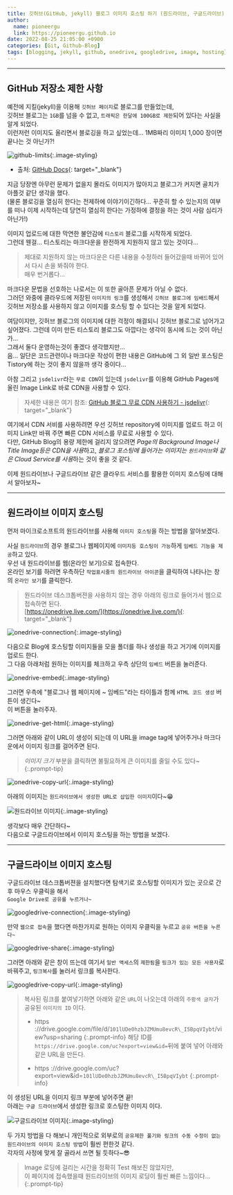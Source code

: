 ```yaml
---
title: 깃허브(GitHub, jekyll) 블로그 이미지 호스팅 하기 (원드라이브, 구글드라이브)
author:
  name: pioneergu
  link: https://pioneergu.github.io
date: 2022-08-25 21:05:00 +0900
categories: [Git, Github-Blog]
tags: [blogging, jekyll, github, onedrive, googledrive, image, hosting]    # TAG names should always be lowercase
---
```


---
## **GitHub 저장소 제한 사항**

예전에 지킬(jekyll)을 이용해 `깃허브 페이지`로 블로그를 만들었는데,  
깃허브 블로그는 `1GB`를 넘을 수 없고, `트래픽은 한달에 100GB로 제한`되어 있다는 사실을 알게 되었다.  
이런저런 이미지도 올리면서 블로깅을 하고 싶었는데... 1MB짜리 이미지 1,000 장이면 끝나는 것 아닌가?!

![github-limits][github-limits]{:.image-styling}  

-   출처: [GitHub Docs](https://docs.github.com/en/pages/getting-started-with-github-pages/about-github-pages){: target="_blank"}

지금 당장엔 아무런 문제가 없을지 몰라도 이미지가 많아지고 블로그가 커지면 골치가 아플것 같단 생각을 했다.  
(물론 블로깅을 열심히 한다는 전제하에 이야기이긴하다... 꾸준히 할 수 있는지의 여부를 떠나 이제 시작하는데 당연히 열심히 한다는 가정하에 결정을 하는 것이 사람 심리가 아닌가!)

이미지 업로드에 대한 막연한 불안감에 `티스토리` 블로그를 시작하게 되었다.  
그런데 웬걸... 티스토리는 마크다운을 완전하게 지원하지 않고 있는 것이다...  
> 제대로 지원하지 않는 마크다운은 다른 내용을 수정하러 들어갔을때 바뀌어 있어서 다시 손을 봐줘야 한다.  
> 매우 번거롭다...

마크다운 문법을 선호하는 나로서는 이 또한 골아픈 문제가 아닐 수 없다.  
그러던 와중에 클라우드에 저장된 `이미지의 링크`를 생성해서 `깃허브 블로그에 임배드`해서  
깃허브 저장소를 사용하지 않고 이미지를 호스팅 할 수 있다는 것을 알게 되었다.

여담이지만, 깃허브 블로그의 이미지에 대한 걱정이 해결되니 깃허브 블로그로 넘어가고 싶어졌다. 그런데 이미 만든 티스토리 블로그도 아깝다는 생각이 동시에 드는 것이 아닌가...  
그래서 둘다 운영하는것이 좋겠다 생각했지만...  
음... 일단은 코드관련이나 마크다운 작성이 편한 내용은 GitHub에 그 외 일반 포스팅은 Tistory에 하는 것이 좋지 않을까 생각 중이다...  

아참 그리고 `jsdelivr`라는 `무료 CDN`이 있는데 `jsdelivr`를 이용해 GitHub Pages에 올린 Image Link로 바로 CDN을 사용할 수 있다.  
> 자세한 내용은 여기 참조: [GitHub 블로그 무료 CDN 사용하기 - jsdelivr](https://pioneergu.github.io/posts/github-blog-jsdelivr-cdn/){: target="_blank"}

여기에서 CDN 서비를 사용하려면 우선 깃허브 repository에 이미지를 업로드 하고 이미지 Link만 바꿔 주면 빠른 CDN 서비스를 무료로 사용할 수 있다.  
다만, GitHub Blog의 용량 제한에 걸리지 않으려면 *Page의 Background Image나 Title Image등은 CDN을 사용*하고, *블로그 포스팅에 들어가는 이미지는 `원드라이브`와 같은 Cloud Service를 사용*하는 것이 좋을 것 같다.  

이제 원드라이브나 구글드라이브 같은 클라우드 서비스를 활용한 이미지 호스팅에 대해서 알아보자~  

---

## **원드라이브 이미지 호스팅**

먼저 마이크로소프트의 원드라이브를 사용해 `이미지 호스팅`을 하는 방법을 알아보겠다.

사실 `원드라이브`의 경우 블로그나 웹페이지에 `이미지등 호스팅이 가능`하게 `임베드 기능을 제공`하고 있다.  
우선 내 원드라이브를 웹(온라인 보기)으로 접속한다.  
온라인 보기를 하려면 우측하단 `작업표시줄의 원드라이브 아이콘`을 클릭하여 나타나는 창의 `온라인 보기`를 클릭한다.

> 원드라이브 데스크톱버젼을 사용하지 않는 경우 아래의 링크로 들어가서 웹으로 접속하면 된다.  
> [https://onedrive.live.com/](https://onedrive.live.com/){: target="_blank"}

![onedrive-connection][onedrive-connection]{:.image-styling}  

다음으로 Blog에 호스팅할 이미지들을 모을 폴더를 하나 생성을 하고 거기에 이미지를 업로드 한다.  
그 다음 아래처럼 원하는 이미지를 체크하고 우측 상단의 `임베드` 버튼을 눌러준다.

![onedrive-embed][onedrive-embed]{:.image-styling}  

그러면 우측에 "블로그나 웹 페이지에 ~ 임베드"라는 타이틀과 함께 `HTML 코드 생성` 버튼이 생긴다~  
이 버튼을 눌러주자.

![onedrive-get-html][onedrive-get-html]{:.image-styling}  

그러면 아래와 같이 URL이 생성이 되는데 이 URL을 image tag에 넣어주거나 마크다운에서 이미지 링크를 걸어주면 된다.
> *이미지 크기* 부분을 클릭하면 불필요하게 큰 이미지를 줄일 수도 있다~
{:.prompt-tip}

![onedrive-copy-url][onedrive-copy-url]{:.image-styling}  

아래의 이미지는 `원드라이브에서 생성한 URL로 삽입한 이미지`이다~😁

![원드라이브 이미지][onedrive-image]{:.image-styling}  

생각보다 매우 간단하다~  
다음으로 구글드라이브에서 이미지 호스팅을 하는 방법을 보겠다.

---

## **구글드라이브 이미지 호스팅**

구글드라이브 데스크톱버젼을 설치했다면 탐색기로 호스팅할 이미지가 있는 곳으로 간 후 마우스 우클릭을 해서  
`Google Drive로 공유를 누르거나~`

![googledrive-connection][googledrive-connection]{:.image-styling}  

만약 `웹으로 접속`을 했다면 마찬가지로 원하는 이미지 우클릭을 누르고 `공유 버튼을 누른다~`

![googledrive-share][googledrive-share]{:.image-styling}  

그러면 아래와 같은 창이 뜨는데 여기서 `일반 액세스`의 `제한됨`을 `링크가 있는 모든 사용자`로 바꿔주고, `링크복사`를 눌러서 링크를 복사한다.

![googledrive-copy-url][googledrive-copy-url]{:.image-styling}  

> 복사된 링크를 붙여넣기하면 아래와 같은 `URL`이 나오는데 아래의 `주황색 글자`가 공유된 `이미지의 ID` 이다.
> 
> -   https ://drive.google.com/file/d/`101lUDe0hzbJZMUmu8evcR\_I5BpqVIybt`/view?usp=sharing
{:.prompt-info}
> 해당 ID를 `https://drive.google.com/uc?export=view&id=`뒤에 붙여 넣어 아래와 같은 URL을 만든다.
> 
> -   https ://drive.google.com/uc?export=view&id=`101lUDe0hzbJZMUmu8evcR\_I5BpqVIybt`
{:.prompt-info}

이 생성된 URL을 이미지 링크 부분에 넣어주면 끝!  
아래는 `구글 드라이브`에서 생성한 링크로 호스팅한 이미지 이다.

![구글드라이브 이미지][googledrive-image]{:.image-styling}  

두 가지 방법을 다 해보니 개인적으로 외부로의 `공유제한 풀기와 링크의 수동 수정이 없는 원드라이브의 이미지 호스팅 방법`이 훨씬 편한것 같다.  
각자의 사정에 맞게 잘 골라서 쓰면 될 듯하다~😎
> Image 로딩에 걸리는 시간을 정확히 Test 해보진 않았지만,  
> 이 페이지에 접속했을때 원드라이브의 이미지 로딩이 훨씬 빠른 느낌이다...  
{:.prompt-tip}

[github-limits]: https://dsm01pap007files.storage.live.com/y4m_osuCzGUAcJBiJyDdkLpifF5OgByMHyzB8IFNQS4aCHEdeTFb7Jqp-tQPuV-crlFm8Cr4W3gn2EFB3S68rEvyunqqb3cc1BvJ8I6S0bQ_7lfkKARflDnlw1s-AXti0ZwDNDFCJKzum32dUcYE8S3gtx4WY4TOGOUi2mjOPZ5I-RPOXUB7ZtCbRpsPh6xLRPz?width=660&height=352&cropmode=none
[onedrive-connection]: https://dsm01pap007files.storage.live.com/y4mMBWfzeGPqtfe46DTlLEihjKyer-oJZc-nuUuqnY0GgupWeCleOQ76GptjFurNPa7dRDppn-Z9PkWy2vRWeR72q7Q0ILaYR_U1sb9aEV9_mbsfSzivh1RQYyUEqspIqaop3QgsZfglNueTX2bqAjTJMdJIaTOdG-xlY0MHw5NVZSX7Sz5z9weDD3rPfSdB6LA?width=340&height=126&cropmode=none
[onedrive-embed]: https://dsm01pap007files.storage.live.com/y4m2l5xqk_RtBMoQmgCAyju17PqT4Eoa7n_YulbHntQwb3YWbEOQ0WL6fLMmeXI94gZmvU2orGdrsjHz9ksiEOT7bmSyhNp0JbfcjgbcjEsFoACEJ9cHa4BGdpo-7vIYgZu1P7i-XqeJPs4UfXdT_1QVJpGSAM1V7mRVRtb4zIw5PdpFBIRWNxg4ngeuLtMi4jj?width=660&height=255&cropmode=none
[onedrive-get-html]: https://dsm01pap007files.storage.live.com/y4mP6cCYjt5Jn6yfUO4obsj7yiF2bryxgoqClPvCsubQ51clNaAyekd2bejOKKnFhYB1sp9eTN_DFjJYH4xm-viE0dgXJ1qLOV86-7AU3S1hOeoPJV1ESf0toaGAyrLEDBejZM16bwz_sFxpe1pP2NW6CNLDq69vs0GG0fkZvwADt0KD8zWjR67zQubUd1lOp-Z?width=312&height=523&cropmode=none
[onedrive-copy-url]: https://dsm01pap007files.storage.live.com/y4mS02t2MlRQpAd83qeOnOYZIOHB8cz_5W8Zaq9GnrmTqbu22j7agoG6ROEAR1DjwLpQt86uG2BLRi0n_awbj0WmXzm_L1dRijcNyXMdl5wAVT8bT8GzE-RoxDZf8_V-41lmGJrqkm6S3irnuwHGEmkWG8JQ_QEl9GHywQEyhMwBNKcW6yRb-NE7BwNSSds3C2x?width=249&height=660&cropmode=none
[onedrive-image]: https://dsm01pap007files.storage.live.com/y4mJYiKFPLzLDM05T0str9U_G23bHAE1J0wqYltPEZ9pXSss4zXelemX-ssp-5U75rDBaY8ZRIgwsSjqemCRYnolvbJ5GfZnNG_NYC1KhQ45KWi825Pv5FlUToUwT5NMIv6WCcLywJgx_mmowvmcgVlK1cFlX7BgtjHEIVQ5aJ9VQRFKU9EkpEw3FO8-55Sh89I?width=559&height=397&cropmode=none
[googledrive-connection]: https://dsm01pap007files.storage.live.com/y4mZHr2mwxMlFC3Kwhljjo7F5yBq07K_Z8l4nbEo977dhMazRLD0ik3CYT08QBPhqIQeq9NfLEaZSf_KxWqxyOygyJPa60FLqcVO6blujwUpZYKX8MriMFcTVef1za3ZhoKC-YFm_pWtELPkdEu73KItxVi2qDICunJCM5fisBpaf9g8MyR86c5h-TqzF_HYJRd?width=400&height=605&cropmode=none
[googledrive-share]: https://dsm01pap007files.storage.live.com/y4mMk7riU1SXupOnQf_njhu_52in4vBKSDKSn4al39MANIcPflupbWKWz8hrXYVo_M_f9ZdO6DtBichXrDY83aQTuagnsnlXNA-IUjl2usXLAcMsuIZyNllueCmObv3KRaZFAW-ZwRk5Qkp0BWVoAWi-e5193IQYxx6dBCidKVUZpgLOXU2r85ookoP6c0WW5dj?width=660&height=344&cropmode=none
[googledrive-copy-url]: https://dsm01pap007files.storage.live.com/y4mFpuaP7OdejsilTaEvb5JJ55mehC1uNEi3N8GsBGCEmLCUeJdFJxaaNEWyYS4hCA-ncNO-Q_befVcUJwOGtFTj9htWCILbyV2Wz5J-5ZlXLJSDPN7bNsGe8yH8P02GVoIiyIRXa4xtazs8uXVhUyjObLTz6hRHv1fu8s0zUR8fwPwfSrmvd6yrWIxbVcwdCSr?width=544&height=525&cropmode=none
[googledrive-image]: https://drive.google.com/uc?export=view&id=101lUDe0hzbJZMUmu8evcR_I5BpqVIybt

